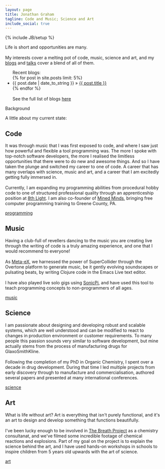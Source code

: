 ```yaml
---
layout: page
title: Jonathan Graham
tagline: Code and Music; Science and Art
include_social: true
---
```

{% include JB/setup %}

<section id="research" class="centered">
  <p>Life is short and opportunities are many.<br><br> My interests cover a melting pot of code, music, science and art, and my <a href="../blog.html">blogs</a> and <a href="../talks.html">talks</a> cover a blend of all of them.</p>
</section>
<section>
  <ul class="research">
    Recent blogs:<br> 
    {% for post in site.posts limit: 5%}
      <li><span>{{ post.date | date_to_string }}</span> &raquo; <a href="{{ post.url }}">{{ post.title }}</a></li>
    {% endfor %}
    <br><br>See the full list of blogs <a href="../blog.html">here</a>
  </ul>
</section>
<section id="research" class="centered">
  <p class="section-title"><span>Background</span></p>
  <p>A little about my current state:</p>
  <section>
    <article class="research-item">
      <h2>Code</h2>
      <p>It was through music that I was first exposed to code, and where I saw just how powerful and flexible a tool programming was. The more I spoke with top-notch software developers, the more I realised the limitless opportunities that there were to do new and awesome things. And so I have taken the plunge and switched my career to one of code. A career that has many overlaps with science, music and art, and a career that I am excitedly getting fully immersed in. <br><br> Currently, I am expanding my programming abilities from procedural hobby code to one of structured professional quality through an apprenticeship position at <a href="http://8thlight.com">8th Light</a>. I am also co-founder of <a href="http://minedminds.github.io/">Mined Minds</a>, bringing free computer programming training to Greene County, PA. </p>
      <div class="more">
        <a href="code.html" class="button">programming</a>
      </div>
    </article>
    <article class="research-item">
      <h2>Music</h2>
      <p>Having a club-full of revellers dancing to the music you are creating live through the writing of code is a truly amazing experience, and one that I would recommend to everyone! <br><br>As <a href="http://meta-ex.com">Meta-eX</a>, we harnessed the power of SuperCollider through the Overtone platform to generate music, be it gently evolving soundscapes or pulsating beats, by writing Clojure code in the Emacs Live text editor. <br><br>I have also played live solo gigs using <a href="http://sonic-pi.net">SonicPi</a>, and have used this tool to teach programming concepts to non-programmers of all ages.</p>
      <div class="more">
        <a href="music.html" class="button">music</a>
      </div>
    </article>
  </section>
</section>
<section>
  <section>
    <article class="research-item">
      <h2>Science</h2>
      <p>I am passionate about designing and developing robust and scalable systems, which are well understood and can be modified to react to changes in production environment or customer requirements. To many people this passion sounds very similar to software development, but mine actually stems from the process of manufacturing drugs for GlaxoSmithKline.<br><br>Following the completion of my PhD in Organic Chemistry, I spent over a decade in drug development. During that time I led multiple projects from early discovery through to manufacture and commercialisation, authored several papers and presented at many international conferences.   </p>
      <div class="more">
        <a href="science.html" class="button">science</a>
      </div>
    </article>
    <article class="research-item">
      <h2>Art</h2>
      <p>What is life without art? Art is everything that isn't purely functional, and it's an art to design and develop something that functions beautifully.<br><br> I've been lucky enough to be involved in <a href="http://www.breathproject.net">The Breath Project</a> as a chemistry consultanat, and we've filmed some incredible footage of chemical reactions and explosions. Part of my goal on the project is to explain the science behind the art, and I have used hands-on workshops in schools to inspire children from 5 years old upwards with the art of science.</p>
      <div class="more">
        <a href="art.html" class="button">art</a>
      </div>
    </article>
  </section>
</section>